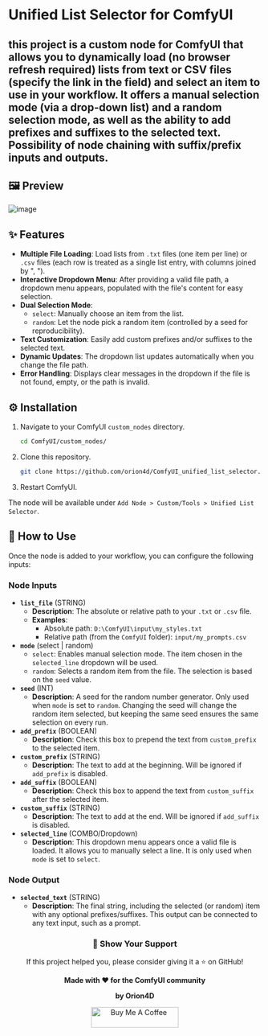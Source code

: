 # Unified List Selector for ComfyUI

this project is a custom node for ComfyUI that allows you to dynamically load (no browser refresh required) lists from text or CSV files (specify the link in the field) and select an item to use in your workflow. It offers a manual selection mode (via a drop-down list) and a random selection mode, as well as the ability to add prefixes and suffixes to the selected text. Possibility of node chaining with suffix/prefix inputs and outputs.
---

## 🖼️ Preview

![image](https://github.com/user-attachments/assets/cf212622-5832-4242-be62-564c303b2ccb)


## ✨ Features

-   **Multiple File Loading**: Load lists from `.txt` files (one item per line) or `.csv` files (each row is treated as a single list entry, with columns joined by ", ").
-   **Interactive Dropdown Menu**: After providing a valid file path, a dropdown menu appears, populated with the file's content for easy selection.
-   **Dual Selection Mode**:
    -   `select`: Manually choose an item from the list.
    -   `random`: Let the node pick a random item (controlled by a seed for reproducibility).
-   **Text Customization**: Easily add custom prefixes and/or suffixes to the selected text.
-   **Dynamic Updates**: The dropdown list updates automatically when you change the file path.
-   **Error Handling**: Displays clear messages in the dropdown if the file is not found, empty, or the path is invalid.

## ⚙️ Installation

1.  Navigate to your ComfyUI `custom_nodes` directory.
    ```bash
    cd ComfyUI/custom_nodes/
    ```
2.  Clone this repository.
    ```bash
    git clone https://github.com/orion4d/ComfyUI_unified_list_selector.git
    ```

3.  Restart ComfyUI.

The node will be available under `Add Node > Custom/Tools > Unified List Selector`.

## 📖 How to Use

Once the node is added to your workflow, you can configure the following inputs:

### Node Inputs

-   **`list_file`** (STRING)
    -   **Description**: The absolute or relative path to your `.txt` or `.csv` file.
    -   **Examples**:
        -   Absolute path: `D:\ComfyUI\input\my_styles.txt`
        -   Relative path (from the `ComfyUI` folder): `input/my_prompts.csv`
-   **`mode`** (select | random)
    -   `select`: Enables manual selection mode. The item chosen in the `selected_line` dropdown will be used.
    -   `random`: Selects a random item from the file. The selection is based on the `seed` value.
-   **`seed`** (INT)
    -   **Description**: A seed for the random number generator. Only used when `mode` is set to `random`. Changing the seed will change the random item selected, but keeping the same seed ensures the same selection on every run.
-   **`add_prefix`** (BOOLEAN)
    -   **Description**: Check this box to prepend the text from `custom_prefix` to the selected item.
-   **`custom_prefix`** (STRING)
    -   **Description**: The text to add at the beginning. Will be ignored if `add_prefix` is disabled.
-   **`add_suffix`** (BOOLEAN)
    -   **Description**: Check this box to append the text from `custom_suffix` after the selected item.
-   **`custom_suffix`** (STRING)
    -   **Description**: The text to add at the end. Will be ignored if `add_suffix` is disabled.
-   **`selected_line`** (COMBO/Dropdown)
    -   **Description**: This dropdown menu appears once a valid file is loaded. It allows you to manually select a line. It is only used when `mode` is set to `select`.

### Node Output

-   **`selected_text`** (STRING)
    -   **Description**: The final string, including the selected (or random) item with any optional prefixes/suffixes. This output can be connected to any text input, such as a prompt.


<div align="center">

<h3>🌟 <strong>Show Your Support</strong></h3>

<p>If this project helped you, please consider giving it a ⭐ on GitHub!</p>

<p><strong>Made with ❤️ for the ComfyUI community</strong></p>

<p><strong>by Orion4D</strong></p>

<a href="https://ko-fi.com/orion4d">
<img src="https://ko-fi.com/img/githubbutton_sm.svg" alt="Buy Me A Coffee" height="41" width="174">
</a>

</div>
